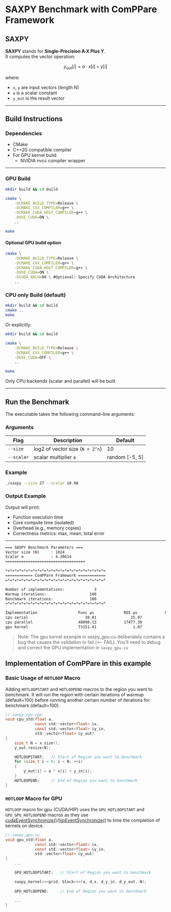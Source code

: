 # SAXPY Benchmark with ComPPare Framework

## SAXPY

**SAXPY** stands for **Single-Precision A·X Plus Y**.  
It computes the vector operation:

$$
y_{\text{out}}[i] = a \cdot x[i] + y[i]
$$

where:
- `x`, `y` are input vectors (length N)
- `a` is a scalar constant
- `y_out` is the result vector

---

## Build Instructions

### Dependencies

* CMake
* C++20 compatible compiler
* For GPU kernel build:
  * NVIDIA nvcc compiler wrapper

---

### GPU Build


```bash
mkdir build && cd build

cmake \
    -DCMAKE_BUILD_TYPE=Release \
    -DCMAKE_CXX_COMPILER=g++ \
    -DCMAKE_CUDA_HOST_COMPILER=g++ \
    -DUSE_CUDA=ON \
    ..

make
```

#### Optional GPU build option
```bash
cmake \
    -DCMAKE_BUILD_TYPE=Release \
    -DCMAKE_CXX_COMPILER=g++ \
    -DCMAKE_CUDA_HOST_COMPILER=g++ \
    -DUSE_CUDA=ON \
    -DCUDA_ARCH=90 \ #Optional: Specify CUDA Architecture 
    ..
```

### CPU only Build (default)

```bash
mkdir build && cd build
cmake ..
make
```

Or explicitly:

```bash
mkdir build && cd build

cmake \
    -DCMAKE_BUILD_TYPE=Release \
    -DCMAKE_CXX_COMPILER=g++ \
    -DUSE_CUDA=OFF \
    ..

make
```

Only CPU backends (scalar and parallel) will be built.

---

## Run the Benchmark

The executable takes the following command-line arguments:

### Arguments

| Flag      | Description                        | Default         |
| --------- | ---------------------------------- | --------------- |
| `--size`      | log2 of vector size (`N = 2^n`)    | 10              |
| `--scalar` | scalar multiplier `a`              | random \[-5, 5] |

### Example

```bash
./saxpy --size 27 --scalar 10.98
```


### Output Example

Output will print:

* Function execution time
* Core compute time (isolated)
* Overhead (e.g., memory copies)
* Correctness metrics: max, mean, total error

---

```bash
=== SAXPY Benchmark Parameters ===
Vector size (N)     : 1024
Scalar a            : 4.30614
===================================

*=*=*=*=*=*=*=*=*=*=*=*=*=*=*=*=*=*=*=*=*=*=
============ ComPPare Framework ============
=*=*=*=*=*=*=*=*=*=*=*=*=*=*=*=*=*=*=*=*=*=*

Number of implementations:             3
Warmup iterations:                   100
Benchmark iterations:                100
=*=*=*=*=*=*=*=*=*=*=*=*=*=*=*=*=*=*=*=*=*=*

Implementation                  Func µs             ROI µs            Ovhd µs         Max|err|[0]        Mean|err|[0]       Total|err|[0]
cpu serial                         38.01               15.97               22.05            0.00e+00            0.00e+00            0.00e+00
cpu parallel                    48098.13            17477.30            30620.83            0.00e+00            0.00e+00            0.00e+00
gpu kernel                      73151.41                1.07            73150.34            3.30e+06            1.66e+06            1.70e+09  <-- FAIL
```

> Note: The gpu kernel example in saxpy_gpu.cu deliberately contains a bug that causes the validation to fail (<-- FAIL). You’ll need to debug and correct the GPU implementation in `saxpy_gpu.cu`

## Implementation of ComPPare in this example 

### Basic Usage of `HOTLOOP` Macro
Adding `HOTLOOPSTART` and `HOTLOOPEND` macros to the region you want to benchmark.
It will run the region with certain iterations of warmup (default=100) before running another certain number of iterations for benchmark (default=100).

```c
// saxpy_cpu.cpp
void cpu_std(float a,
             const std::vector<float> &x,
             const std::vector<float> &y_in,
             std::vector<float> &y_out)
{
    size_t N = x.size();
    y_out.resize(N);

    HOTLOOPSTART;   // Start of Region you want to benchmark
    for (size_t i = 0; i < N; ++i)
    {
        y_out[i] = a * x[i] + y_in[i];
    }
    HOTLOOPEND;     // End of Region you want to benchmark
}

```

### `HOTLOOP` Macro for GPU
`HOTLOOP` macro for gpu (CUDA/HIP) uses the `GPU_HOTLOOPSTART` and `GPU_GPU_HOTLOOPEND` macros as they use [cudaEventSynchronize()](https://docs.nvidia.com/cuda/cuda-runtime-api/group__CUDART__EVENT.html#group__CUDART__EVENT_1g949aa42b30ae9e622f6ba0787129ff22)/[hipEventSynchronize()](https://rocm.docs.amd.com/projects/HIP/en/develop/doxygen/html/group___event.html#ga1f72d98ba5d6f7dc3da54e0c41fe38b1) to time the completion of kernels on device.  



```c
// saxpy_gpu.cu
void gpu_std(float a,
             const std::vector<float> &x,
             const std::vector<float> &y_in,
             std::vector<float> &y_out)
{
    ...

    GPU_HOTLOOPSTART;   // Start of Region you want to benchmark

    saxpy_kernel<<<grid, block>>>(a, d_x, d_y_in, d_y_out, N);
    
    GPU_HOTLOOPEND;     // End of Region you want to benchmark

    ...
}
```